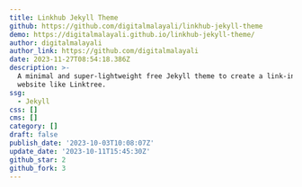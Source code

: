 ```yaml
---
title: Linkhub Jekyll Theme
github: https://github.com/digitalmalayali/linkhub-jekyll-theme
demo: https://digitalmalayali.github.io/linkhub-jekyll-theme/
author: digitalmalayali
author_link: https://github.com/digitalmalayali
date: 2023-11-27T08:54:18.386Z
description: >-
  A minimal and super-lightweight free Jekyll theme to create a link-in-bio
  website like Linktree.
ssg:
  - Jekyll
css: []
cms: []
category: []
draft: false
publish_date: '2023-10-03T10:08:07Z'
update_date: '2023-10-11T15:45:30Z'
github_star: 2
github_fork: 3
---
```

